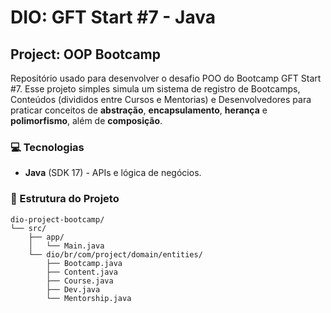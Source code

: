 # DIO: GFT Start #7 - Java

## Project: OOP Bootcamp

Repositório usado para desenvolver o desafio POO do Bootcamp GFT Start #7. Esse projeto simples simula
um sistema de registro de Bootcamps, Conteúdos (divididos entre Cursos e Mentorias) e Desenvolvedores
para praticar conceitos de **abstração**, **encapsulamento**, **herança** e **polimorfismo**, além de **composição**.

### 💻 Tecnologias

- **Java** (SDK 17) - APIs e lógica de negócios.

### 📁 Estrutura do Projeto

```plaintext 
dio-project-bootcamp/
└── src/
    ├── app/
    │   └── Main.java
    └── dio/br/com/project/domain/entities/
        ├── Bootcamp.java
        ├── Content.java
        ├── Course.java
        ├── Dev.java
        └── Mentorship.java
```